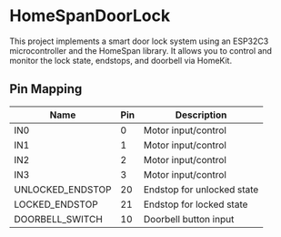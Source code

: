 # HomeSpanDoorLock
This project implements a smart door lock system using an ESP32C3 microcontroller and the HomeSpan library. It allows you to control and monitor the lock state, endstops, and doorbell via HomeKit.

## Pin Mapping

| Name              | Pin | Description                |
|-------------------|-----|----------------------------|
| IN0               | 0   | Motor input/control        |
| IN1               | 1   | Motor input/control        |
| IN2               | 2   | Motor input/control        |
| IN3               | 3   | Motor input/control        |
| UNLOCKED_ENDSTOP  | 20  | Endstop for unlocked state |
| LOCKED_ENDSTOP    | 21  | Endstop for locked state   |
| DOORBELL_SWITCH   | 10  | Doorbell button input      |
